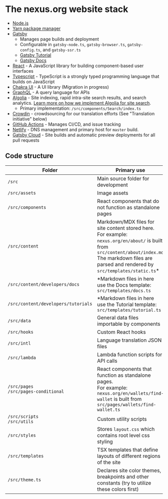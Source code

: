 # The nexus.org website stack

- [Node.js](https://nodejs.org/)
- [Yarn package manager](https://yarnpkg.com/cli/install)
- [Gatsby](https://www.gatsbyjs.org/)
  - Manages page builds and deployment
  - Configurable in `gatsby-node.ts`, `gatsby-browser.ts`, `gatsby-config.ts`, and `gatsby-ssr.ts`
  - [Gatsby Tutorial](https://www.gatsbyjs.com/docs/tutorial/)
  - [Gatsby Docs](https://www.gatsbyjs.org/docs/)
- [React](https://reactjs.org/) - A JavaScript library for building component-based user interfaces
- [Typescript](https://www.typescriptlang.org/) - TypeScript is a strongly typed programming language that builds on JavaScript
- [Chakra UI](https://chakra-ui.com/) - A UI library (Migration in progress)
- [GraphQL](https://graphql.org/) - A query language for APIs
- [Algolia](https://www.algolia.com/) - Site indexing, rapid intra-site search results, and search analytics. [Learn more on how we implement Algolia for site search](./docs/ALGOLIA_DOCSEARCH.md).
  - Primary implementation: `/src/components/Search/index.ts`
- [Crowdin](https://crowdin.com/) - crowdsourcing for our translation efforts (See "Translation initiative" below)
- [GitHub Actions](https://github.com/features/actions) - Manages CI/CD, and issue tracking
- [Netlify](https://www.netlify.com/) - DNS management and primary host for `master` build.
- [Gatsby Cloud](https://www.gatsbyjs.com/) - Site builds and automatic preview deployments for all pull requests

## Code structure

| Folder                                   | Primary use                                                                                                                                                                                                      |
| ---------------------------------------- | ---------------------------------------------------------------------------------------------------------------------------------------------------------------------------------------------------------------- |
| `/src`                                   | Main source folder for development                                                                                                                                                                               |
| `/src/assets`                            | Image assets                                                                                                                                                                                                     |
| `/src/components`                        | React components that do not function as standalone pages                                                                                                                                                        |
| `/src/content`                           | Markdown/MDX files for site content stored here. <br>For example: `nexus.org/en/about/` is built from `src/content/about/index.md` <br>The markdown files are parsed and rendered by `src/templates/static.ts`\* |
| `/src/content/developers/docs`           | \*Markdown files in here use the Docs template: `src/templates/docs.ts`                                                                                                                                          |
| `/src/content/developers/tutorials`      | \*Markdown files in here use the Tutorial template: `src/templates/tutorial.ts`                                                                                                                                  |
| `/src/data`                              | General data files importable by components                                                                                                                                                                      |
| `/src/hooks`                             | Custom React hooks                                                                                                                                                                                               |
| `/src/intl`                              | Language translation JSON files                                                                                                                                                                                  |
| `/src/lambda`                            | Lambda function scripts for API calls                                                                                                                                                                            |
| `/src/pages`<br>`/src/pages-conditional` | React components that function as standalone pages. <br>For example: `nexus.org/en/wallets/find-wallet` is built from `src/pages/wallets/find-wallet.ts`                                                         |
| `/src/scripts`<br>`/src/utils`           | Custom utility scripts                                                                                                                                                                                           |
| `/src/styles`                            | Stores `layout.css` which contains root level css styling                                                                                                                                                        |
| `/src/templates`                         | TSX templates that define layouts of different regions of the site                                                                                                                                               |
| `/src/theme.ts`                          | Declares site color themes, breakpoints and other constants (try to utilize these colors first)                                                                                                                  |
